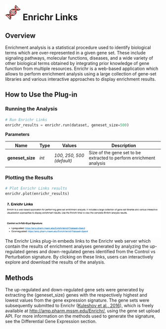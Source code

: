 <img src="img/enrichr-icon.png" width="50px"> Enrichr Links
================

Overview
----------------
Enrichment analysis is a statistical procedure used to identify biological terms which are over-represented in a given gene set. These include signaling pathways, molecular functions, diseases, and a wide variety of other biological terms obtained by integrating prior knowledge of gene function from multiple resources. Enrichr is a web-based application which allows to perform enrichment analysis using a large collection of gene-set libraries and various interactive approaches to display enrichment results.

How to Use the Plug-in
----------------
### Running the Analysis
```python
# Run Enrichr Links
enrichr_results = enrichr.run(dataset, geneset_size=500)
```

**Parameters**

| Name | Type | Values | Description |
| ---- | ---- | ------ | ----------- |
| **geneset_size** | *int* | *100, 250, 500 (default)* | Size of the gene set to be extracted to perform enrichment analysis |


### Plotting the Results
```python
# Plot Enrichr Links results
enrichr.plot(enrichr_results)
```
<img src="img/enrichr-example.png"> 
The Enrichr Links plug-in embeds links to the Enrichr web server which contain the results of enrichment analyses generated by analyzing the up-regulated genes and down-regulated genes identified from the Control vs Perturbation signature. By clicking on these links, users can interactively explore and download the results of the analysis.

Methods
----------------
The up-regulated and down-regulated gene sets were generated by extracting the {geneset_size} genes with the respectively highest and lowest values from the gene expression signature. The gene sets were subsequently submitted to Enrichr (<a href='10.1093/nar/gkw377'>Kuleshov et al., 2016</a>), which is freely available at <a href='http://amp.pharm.mssm.edu/Enrichr/'>http://amp.pharm.mssm.edu/Enrichr/</a>, using the gene set upload API. For more information on the methods used to generate the signature, see the Differential Gene Expression section.